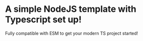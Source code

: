 # A simple NodeJS template with Typescript set up!

Fully compatible with ESM to get your modern TS project started!

